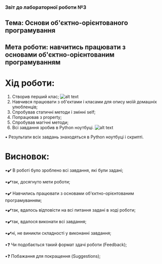### Звіт до лабораторної роботи №3
## Тема: Основи об'єктно-орієнтованого програмування
## Мета роботи: навчитись працювати з основами об'єктно-орієнтованим програмуванням
# Хід роботи:
1. Створив перший клас;
 ![alt text](https://i.imgur.com/NU733hZ.png)
2. Навчився працювати з об'єктами і класами для опису моїй домашніх улюбленців;
3. Спробував статичні методи і змінні self;
4. Попрацював з property;
5. Спробував магічні методи;
6. Всі завдання зробив в Python ноутбуці.
![alt text](https://i.imgur.com/tWdwelM.png)

• Результати всіх завдань знаходяться в Python ноутбуці і скрипті.

# Висновок:
•✔️ В роботі було зроблено всі завдання, які були задані;

•✔️так, досягнуто мети роботи; 

•✔️ Навчились працювати з основами об'єктно-орієнтованим програмуванням;

•✔️так, вдалось відповісти на всі питання задані в ході роботи;

•✔️так, вдалося виконати всі завдання;

•✔️ні, не виникли складності у виконанні завдання;

•❓ Чи подобається такий формат здачі роботи (Feedback);

•❓ Побажання для покращення (Suggestions);
